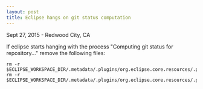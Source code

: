 ```yaml
---
layout: post
title: Eclipse hangs on git status computation
---
```


<p class="meta">Sept 27, 2015 - Redwood City, CA</p>

If eclipse starts hanging with the process "Computing git status for repository..."
remove the following files:

    rm -r $ECLIPSE_WORKSPACE_DIR/.metadata/.plugins/org.eclipse.core.resources/.projects/*/org.eclipse.egit.core
    rm -r $ECLIPSE_WORKSPACE_DIR/.metadata/.plugins/org.eclipse.core.resources/.projects/*/.indexes/properties.index

